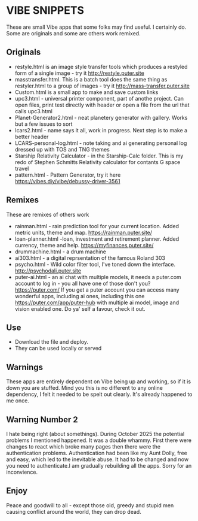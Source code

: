 # VIBE SNIPPETS

These are small Vibe apps that some folks may find useful. I certainly do. Some are originals and some are others work remixed.

## Originals
- restyle.html is an image style transfer tools which produces a restyled form of a single image - try it http://restyle.puter.site
- masstransfer.html.  This is a batch tool does the same thing as restyler.html to a group of images - try it http://mass-transfer.puter.site
- Custom.html is a small app to make and save custom links
- upc3.html - universal printer component, part of anothe project. Can open files, print test directly with header or open a file from the url that calls upc3.html
- Planet-Generator2.html - neat planetery generator with gallery. Works but a few issues to sort
- lcars2.html - name says it all, work in progress. Next step is to make a better header
- LCARS-personal-log.html - note taking and ai generating personal log dressed up with TOS and TNG themes
- Starship Relativity Calculator - in the Starship-Calc folder. This is my redo of Stephen Schmitts Relativity calculator for contants G space travel
- pattern.html - Pattern Generator, try it here https://vibes.diy/vibe/debussy-driver-3561

## Remixes
These are remixes of others work
- rainman.html - rain prediction tool for your current location. Added metric units, theme and map. https://rainman.puter.site/
- loan-planner.html -loan, investment and retirement planner. Added currency, theme and help. https://myfinances.puter.site/
- drummachine.html - a drum machine
- ai303.html - a digital reprsentation of the famous Roland 303
- psycho.html - Wild color filter tool, I've toned down the interface. http://psychodali.puter.site
- puter-ai.html - an ai chat with multiple models, it needs a puter.com account to log in - you all have one of those don't you? https://puter.com/ If you get a puter account you can access many wonderful apps, including ai ones, including this one https://puter.com/app/puter-hub with multiple ai model, image and vision enabled one. Do ya' self a favour, check it out. 

## Use

- Download the file and deploy.
- They can be used locally or served

## Warnings

These apps are entirely dependent on Vibe being up and working, so if it is down you are stuffed. Mind you this is no different to any online dependency, I felt it needed to be spelt out clearly. It's already happened to me once. 

## Warning Number 2

I hate being right (about somethings). During October 2025 the potential problems I mentioned happened. It was a double whammy. First there were changes to react which broke many pages then there were the authentication problems. Authentication had been like my Aunt Dolly, free and easy, which led to the inevitable abuse. It had to be changed and now you need to authenticate.I am gradually rebuilding all the apps. Sorry for an inconvience. 

## Enjoy

Peace and goodwill to all - except those old, greedy and stupid men causing conflict around the world, they can drop dead. 
